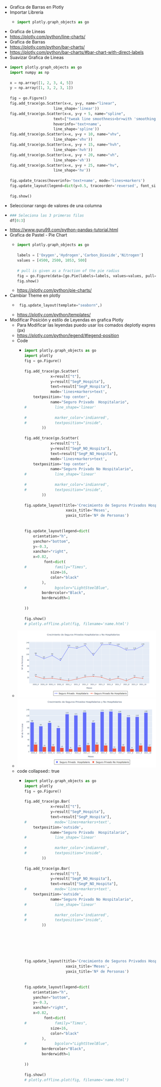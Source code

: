 - Grafica de Barras en Plotly
- Importar Librería
	- ```python
	  import plotly.graph_objects as go
	  ```
- Grafica de Lineas
- https://plotly.com/python/line-charts/
- Grafica de Barras
- https://plotly.com/python/bar-charts/
- https://plotly.com/python/bar-charts/#bar-chart-with-direct-labels
- Suavizar Grafica de Lineas
- ```python
  import plotly.graph_objects as go
  import numpy as np
  
  x = np.array([1, 2, 3, 4, 5])
  y = np.array([1, 3, 2, 3, 1])
  
  fig = go.Figure()
  fig.add_trace(go.Scatter(x=x, y=y, name="linear",
                      line_shape='linear'))
  fig.add_trace(go.Scatter(x=x, y=y + 5, name="spline",
                      text=["tweak line smoothness<br>with 'smoothing' in line object"],
                      hoverinfo='text+name',
                      line_shape='spline'))
  fig.add_trace(go.Scatter(x=x, y=y + 10, name="vhv",
                      line_shape='vhv'))
  fig.add_trace(go.Scatter(x=x, y=y + 15, name="hvh",
                      line_shape='hvh'))
  fig.add_trace(go.Scatter(x=x, y=y + 20, name="vh",
                      line_shape='vh'))
  fig.add_trace(go.Scatter(x=x, y=y + 25, name="hv",
                      line_shape='hv'))
  
  fig.update_traces(hoverinfo='text+name', mode='lines+markers')
  fig.update_layout(legend=dict(y=0.5, traceorder='reversed', font_size=16))
  
  fig.show()
  
  ```
- Seleccionar  rango de valores de una columna
- ```python
  ### Seleciona las 3 primeras filas
  df[0:3]
  ```
- https://www.guru99.com/python-pandas-tutorial.html
- Grafica de Pastel - Pie Chart
	- ```python
	  import plotly.graph_objects as go
	  
	  labels = ['Oxygen','Hydrogen','Carbon_Dioxide','Nitrogen']
	  values = [4500, 2500, 1053, 500]
	  
	  # pull is given as a fraction of the pie radius
	  fig = go.Figure(data=[go.Pie(labels=labels, values=values, pull=[0, 0, 0.2, 0])])
	  fig.show()
	  ```
	- https://plotly.com/python/pie-charts/
- Cambiar Theme en plotly
	- ```python
	   fig.update_layout(template="seaborn",)
	  ```
	- https://plotly.com/python/templates/
- Modificar Posición y estilo de Leyendas en grafica Plotly
	- Para Modificar  las leyendas puedo usar los comados deplotly expres (px)
	- https://plotly.com/python/legend/#legend-position
	- Code
		- ```python
		  import plotly.graph_objects as go
		  import plotly
		  fig = go.Figure()
		  
		  fig.add_trace(go.Scatter(
		              x=result["t"],
		              y=result["SegP_Hospita"],
		              text=result["SegP_Hospita"],
		              mode='lines+markers+text',
		      textposition='top center',
		              name="Seguro Privado  Hospitalario",
		  #             line_shape='linear'
		              
		  #             marker_color='indianred',
		  #             textposition="inside",
		          ))
		  
		  fig.add_trace(go.Scatter(
		              x=result["t"],
		              y=result["SegP_NO_Hospita"],
		              text=result["SegP_NO_Hospita"],
		              mode='lines+markers+text',
		      textposition='top center',
		              name="Seguro Privado No Hospitalario",
		  #             line_shape='linear'
		              
		  #             marker_color='indianred',
		  #             textposition="inside",
		          ))
		  
		  fig.update_layout(title='Crecimiento de Seguros Privados Hospitalarios y No Hospitalarios',  title_x=0.2,
		                     xaxis_title='Meses',
		                     yaxis_title='Nº de Personas')
		  
		  
		  fig.update_layout(legend=dict(
		      orientation="h",
		      yanchor="bottom",
		      y=-0.3,
		      xanchor="right",
		      x=0.82,
		           font=dict(
		  #             family="Times",
		              size=16,
		              color="black"
		          ),
		  #             bgcolor="LightSteelBlue",
		          bordercolor="Black",
		          borderwidth=1
		      
		  ))
		  
		  fig.show()
		  # plotly.offline.plot(fig, filename='name.html')
		  ```
	- ![image.png](../assets/image_1639512790381_0.png)
	- ![image.png](../assets/image_1639512827506_0.png)
	- code
	  collapsed:: true
		- ```python
		  import plotly.graph_objects as go
		  import plotly
		  fig = go.Figure()
		  
		  fig.add_trace(go.Bar(
		              x=result["t"],
		              y=result["SegP_Hospita"],
		              text=result["SegP_Hospita"],
		  #             mode='lines+markers+text',
		      textposition='outside',
		              name="Seguro Privado  Hospitalario",
		  #             line_shape='linear'
		              
		  #             marker_color='indianred',
		  #             textposition="inside",
		          ))
		  
		  fig.add_trace(go.Bar(
		              x=result["t"],
		              y=result["SegP_NO_Hospita"],
		              text=result["SegP_NO_Hospita"],
		  #             mode='lines+markers+text',
		      textposition='outside',
		              name="Seguro Privado No Hospitalario",
		  #             line_shape='linear'
		              
		  #             marker_color='indianred',
		  #             textposition="inside",
		          ))
		  
		  
		  
		  
		  
		  
		  fig.update_layout(title='Crecimiento de Seguros Privados Hospitalarios y No Hospitalarios',  title_x=0.2,
		                     xaxis_title='Meses',
		                     yaxis_title='Nº de Personas')
		  
		  
		  fig.update_layout(legend=dict(
		      orientation="h",
		      yanchor="bottom",
		      y=-0.3,
		      xanchor="right",
		      x=0.82,
		           font=dict(
		  #             family="Times",
		              size=16,
		              color="black"
		          ),
		  #             bgcolor="LightSteelBlue",
		          bordercolor="Black",
		          borderwidth=1
		      
		  ))
		  
		  fig.show()
		  # plotly.offline.plot(fig, filename='name.html')
		  ```